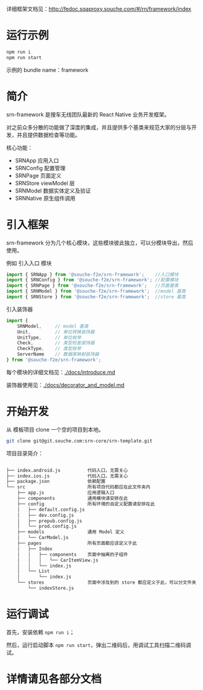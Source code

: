 
详细框架文档见：http://fedoc.sqaproxy.souche.com/#/rn/framework/index

# 运行示例

```bash
npm run i
npm run start
```
示例的 bundle name：framework

# 简介

srn-framework 是搜车无线团队最新的 React Native 业务开发框架。

对之前众多分散的功能做了深度的集成，并且提供多个基类来规范大家的分层与开发，并且提供数据检查等功能。

核心功能：

* SRNApp 应用入口
* SRNConfig 配置管理
* SRNPage 页面定义
* SRNStore viewModel 层
* SRNModel 数据实体定义及验证
* SRNNative 原生组件调用


# 引入框架

srn-framework 分为几个核心模块，这些模块彼此独立，可以分模块导出，然后使用。

例如 引入入口 模块
 
```javascript
import { SRNApp } from '@souche-f2e/srn-framework';    //入口模块
import { SRNConfig } from '@souche-f2e/srn-framework'; //配置模块
import { SRNPage } from '@souche-f2e/srn-framework';   //页面基类
import { SRNModel } from '@souche-f2e/srn-framework';  //model 基类
import { SRNStore } from '@souche-f2e/srn-framework';  //store 基类
```

引入装饰器

```javascript
import {
    SRNModel,     // model 基类
    Unit,         // 单位转换装饰器
    UnitType,     // 单位枚举
    Check,        // 类型检查装饰器
    CheckType,    // 类型枚举
    ServerName    // 数据库映射装饰器
} from '@souche-f2e/srn-framework';
```
每个模块的详细文档见：[./docs/introduce.md](./docs/introduce.md)

装饰器使用见：[./docs/decorator_and_model.md](./docs/decorator_and_model.md)

# 开始开发

从 模板项目 clone 一个空的项目到本地。

```bash
git clone git@git.souche.com:srn-core/srn-template.git
```

项目目录简介：

```bash
        
├── index.android.js          代码入口，无需关心
├── index.ios.js              代码入口，无需关心
├── package.json              依赖配置
└── src                       所有项目代码都应在此文件夹内
    ├── app.js                应用逻辑入口
    ├── components            通用模块请安排在此
    ├── config                所有环境的自定义配置请安排在此
    │   ├── default.config.js
    │   ├── dev.config.js
    │   ├── prepub.config.js
    │   └── prod.config.js
    ├── models                通用 Model 定义
    │   └── CarModel.js
    ├── pages                 所有页面都应该定义于此
    │   ├── Index
    │   │   ├── components    页面中抽离的子组件
    │   │   │   └── CarItemView.js
    │   │   └── index.js
    │   └── List
    │       └── index.js
    └── stores                页面中涉及到的 store 都应定义于此，可以分文件夹
        └── indexStore.js
```

# 运行调试

首先，安装依赖 `npm run i`；

然后，运行启动脚本 `npm run start`，弹出二维码后，用调试工具扫描二维码调试。


# 详情请见各部分文档

